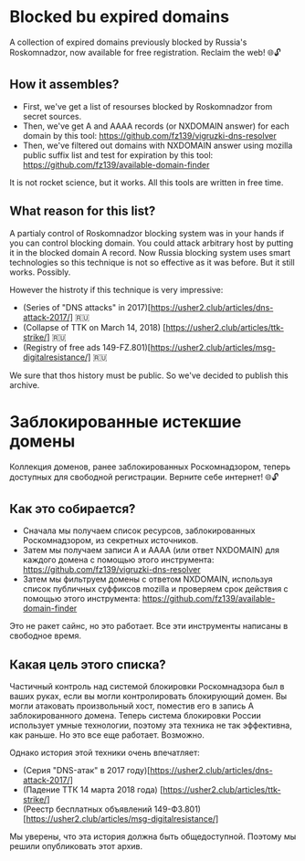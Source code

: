 # Blocked bu expired domains

A collection of expired domains previously blocked by Russia's Roskomnadzor, now available for free registration. Reclaim the web! 🌐🔓

## How it assembles?

* First, we've get a list of resourses blocked by Roskomnadzor from secret sources.
* Then, we've get A and AAAA records (or NXDOMAIN answer) for each domain by this tool: https://github.com/fz139/vigruzki-dns-resolver
* Then, we've filtered out domains with NXDOMAIN answer using mozilla public suffix list and test for expiration by this tool: https://github.com/fz139/available-domain-finder

It is not rocket science, but it works. All this tools are written in free time. 

## What reason for this list?

A partialy control of Roskomnadzor blocking system was in your hands if you can control blocking domain. You could attack arbitrary host by putting it in the blocked domain A record. Now Russia blocking system uses smart technologies so this technique is not so effective as it was before. But it still works. Possibly.

However the histroty if this technique is very impressive:
* (Series of "DNS attacks" in 2017)[https://usher2.club/articles/dns-attack-2017/] :ru:
* (Collapse of TTK on March 14, 2018) [https://usher2.club/articles/ttk-strike/] :ru:
* (Registry of free ads 149-FZ.801)[https://usher2.club/articles/msg-digitalresistance/] :ru:

We sure that thos history must be public. So we've decided to publish this archive.

# Заблокированные истекшие домены

Коллекция доменов, ранее заблокированных Роскомнадзором, теперь доступных для свободной регистрации. Верните себе интернет! 🌐🔓

## Как это собирается?

* Сначала мы получаем список ресурсов, заблокированных Роскомнадзором, из секретных источников.
* Затем мы получаем записи A и AAAA (или ответ NXDOMAIN) для каждого домена с помощью этого инструмента: https://github.com/fz139/vigruzki-dns-resolver
* Затем мы фильтруем домены с ответом NXDOMAIN, используя список публичных суффиксов mozilla и проверяем срок действия с помощью этого инструмента: https://github.com/fz139/available-domain-finder

Это не ракет сайнс, но это работает. Все эти инструменты написаны в свободное время. 

## Какая цель этого списка?

Частичный контроль над системой блокировки Роскомнадзора был в ваших руках, если вы могли контролировать блокирующий домен. Вы могли атаковать произвольный хост, поместив его в запись A заблокированного домена. Теперь система блокировки России использует умные технологии, поэтому эта техника не так эффективна, как раньше. Но это все еще работает. Возможно.

Однако история этой техники очень впечатляет:
* (Серия "DNS-атак" в 2017 году)[https://usher2.club/articles/dns-attack-2017/]
* (Падение ТТК 14 марта 2018 года) [https://usher2.club/articles/ttk-strike/]
* (Реестр бесплатных объявлений 149-ФЗ.801)[https://usher2.club/articles/msg-digitalresistance/]

Мы уверены, что эта история должна быть общедоступной. Поэтому мы решили опубликовать этот архив.
